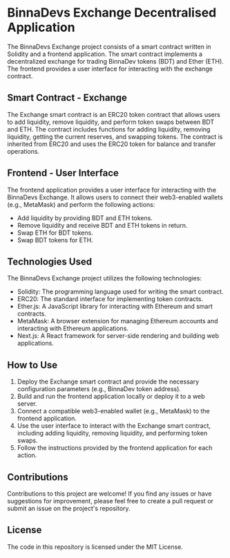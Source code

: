 # BinnaDevs Exchange Decentralised Application

The BinnaDevs Exchange project consists of a smart contract written in Solidity and a frontend application. The smart contract implements a decentralized exchange for trading BinnaDev tokens (BDT) and Ether (ETH). The frontend provides a user interface for interacting with the exchange contract.

## Smart Contract - Exchange

The Exchange smart contract is an ERC20 token contract that allows users to add liquidity, remove liquidity, and perform token swaps between BDT and ETH. The contract includes functions for adding liquidity, removing liquidity, getting the current reserves, and swapping tokens. The contract is inherited from ERC20 and uses the ERC20 token for balance and transfer operations.

## Frontend - User Interface

The frontend application provides a user interface for interacting with the BinnaDevs Exchange. It allows users to connect their web3-enabled wallets (e.g., MetaMask) and perform the following actions:

- Add liquidity by providing BDT and ETH tokens.
- Remove liquidity and receive BDT and ETH tokens in return.
- Swap ETH for BDT tokens.
- Swap BDT tokens for ETH.

## Technologies Used

The BinnaDevs Exchange project utilizes the following technologies:

- Solidity: The programming language used for writing the smart contract.
- ERC20: The standard interface for implementing token contracts.
- Ether.js: A JavaScript library for interacting with Ethereum and smart contracts.
- MetaMask: A browser extension for managing Ethereum accounts and interacting with Ethereum applications.
- Next.js: A React framework for server-side rendering and building web applications.

## How to Use

1. Deploy the Exchange smart contract and provide the necessary configuration parameters (e.g., BinnaDev token address).
2. Build and run the frontend application locally or deploy it to a web server.
3. Connect a compatible web3-enabled wallet (e.g., MetaMask) to the frontend application.
4. Use the user interface to interact with the Exchange smart contract, including adding liquidity, removing liquidity, and performing token swaps.
5. Follow the instructions provided by the frontend application for each action.

## Contributions

Contributions to this project are welcome! If you find any issues or have suggestions for improvement, please feel free to create a pull request or submit an issue on the project's repository.

## License

The code in this repository is licensed under the MIT License.
